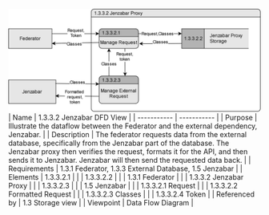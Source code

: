 ![1.3.3.2 Jenzabar DFD](dataflowjenzabar.drawio%20(3).svg)
<br>
| Name | 1.3.3.2 Jenzabar DFD View |
| ----------- | ----------- |
| Purpose | Illustrate the dataflow between the Federator and the external dependency, Jenzabar. |
| Description | The federator requests data from the external database, specifically from the Jenzabar part of the database. The Jenzabar proxy then verifies the request, formats it for the API, and then sends it to Jenzabar. Jenzabar will then send the requested data back.  |
| Requirements | 1.3.1 Federator, 1.3.3 External Database, 1.5 Jenzabar |
| Elements | 1.3.3.2.1 |
|  | 1.3.3.2.2 |
|  | 1.3.1 Federator |
|  | 1.3.3.2 Jenzabar Proxy |
|  | 1.3.3.2.3 |
|  | 1.5 Jenzabar |
|  | 1.3.3.2.1 Request |
|  | 1.3.3.2.2 Formatted Request |
|  | 1.3.3.2.3 Classes |
|  | 1.3.3.2.4 Token |
| Referenced by | 1.3 Storage view |
| Viewpoint | Data Flow Diagram |
